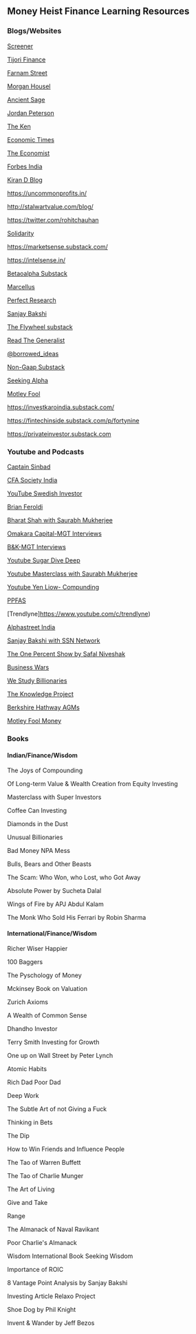 ## Money Heist Finance Learning Resources



### Blogs/Websites
[Screener](https://www.screener.in/)

[Tijori Finance](https://www.tijorifinance.com/)

[Farnam Street](https://fs.blog/)

[Morgan Housel](collaborativefund.com/blog)

[Ancient Sage](https://twitter.com/TheAncientSage)

[Jordan Peterson](https://www.jordanbpeterson.com/)

[The Ken](https://the-ken.com/)

[Economic Times](https://economictimes.indiatimes.com/)

[The Economist](https://www.economist.com/)

[Forbes India](https://www.forbesindia.com/)

[Kiran D Blog](kiraninvestsandlearns.wordpress.com)

https://uncommonprofits.in/

http://stalwartvalue.com/blog/

https://twitter.com/rohitchauhan

[Solidarity](https://www.solidarity.in/quarterly-letters/)

https://marketsense.substack.com/

https://intelsense.in/

[Betaoalpha Substack](https://saketmehrotra.com/premium-content/)

[Marcellus](https://marcellus.in/blog/)

[Perfect Research](https://perfectresearch.blogspot.in)

[Sanjay Bakshi](https://fundooprofessor.wordpress.com/)

[The Flywheel substack](https://theflywheel.substack.com/?utm_source=discover_search)

[Read The Generalist](https://www.readthegeneralist.com/)

[@borrowed_ideas](https://twitter.com/borrowed_ideas)

[Non-Gaap Substack](https://nongaap.substack.com/)

[Seeking Alpha](https://seekingalpha.com/)

[Motley Fool](https://www.fool.com/)

https://investkaroindia.substack.com/

https://fintechinside.substack.com/p/fortynine

https://privateinvestor.substack.com


### Youtube and Podcasts
[Captain Sinbad](https://www.youtube.com/c/CaptainSinbad)

[CFA Society India](https://www.youtube.com/c/IndiacfasocietyOrg_IAIP)

[YouTube  Swedish Investor](https://www.youtube.com/channel/UCAeAB8ABXGoGMbXuYPmiu2A)

[Brian Feroldi](https://www.youtube.com/channel/UCs60_Z83HU76uygzHRQl0kA)

[Bharat Shah with Saurabh Mukherjee](https://www.youtube.com/watch?v=IGaOW7tT-ik&t=1668s)

[Omakara Capital-MGT Interviews](https://www.youtube.com/c/OmkaraPathshala)

[B&K-MGT Interviews](https://www.youtube.com/channel/UCUNV0jzQHTp5pMPYsXX9yPg)

[Youtube  Sugar Dive Deep](https://www.youtube.com/watch?v=UMjHWi5uaUY&list=PLpU3tmEn1vp4SfcVbU39mGYYa9194vtT7&index=7&t=1214s)

[Youtube  Masterclass with Saurabh Mukherjee](https://www.youtube.com/watch?v=8uCxFTghxtc&list=PLpU3tmEn1vp4SfcVbU39mGYYa9194vtT7&index=10)

[Youtube  Yen Liow- Compunding](https://youtu.be/AeczYyvgBao)

[PPFAS](https://www.youtube.com/c/ppfasltd)

[Trendlyne]https://www.youtube.com/c/trendlyne)

[Alphastreet India](https://www.youtube.com/channel/UC10XEWaSTU7wo9IJL-SXM3g)

[Sanjay Bakshi with SSN Network](https://www.youtube.com/watch?v=f5FztictBQE)

[The One Percent Show by Safal Niveshak](https://open.spotify.com/show/5aOkaYLLVNVLLj3QhSASyi)

[Business Wars](https://open.spotify.com/show/6RbJUsaOaboqSBqQUfdQtR)

[We Study Billionaries](https://open.spotify.com/show/28RHOkXkuHuotUrkCdvlOP)

[The Knowledge Project](https://open.spotify.com/show/1VyK52NSZHaDKeMJzT4TSM)

[Berkshire Hathway AGMs](https://open.spotify.com/show/4bQf9WvU22gUm9WbFfHL7a?si=3VZsS5rdT7-LGDykZCbvuQ&utm_source=whatsapp&dl_branch=1)

[Motley Fool Money](https://open.spotify.com/show/7tXRc97C1fA0epHAGQuJOE?si=3f1a4792565744d7)

### Books
#### Indian/Finance/Wisdom
The Joys of Compounding

Of Long-term Value & Wealth Creation from Equity Investing

Masterclass with Super Investors

Coffee Can Investing

Diamonds in the Dust

Unusual Billionaries

Bad Money NPA Mess

Bulls, Bears and Other Beasts

The Scam: Who Won, who Lost, who Got Away

Absolute Power by Sucheta Dalal

Wings of Fire by APJ Abdul Kalam

The Monk Who Sold His Ferrari by Robin Sharma


#### International/Finance/Wisdom
Richer Wiser Happier

100 Baggers

The Pyschology of Money

Mckinsey Book on Valuation

Zurich Axioms

A Wealth of Common Sense

Dhandho Investor

Terry Smith Investing for Growth

One up on Wall Street by Peter Lynch

Atomic Habits

Rich Dad Poor Dad

Deep Work

The Subtle Art of not Giving a Fuck

Thinking in Bets

The Dip

How to Win Friends and Influence People

The Tao of Warren Buffett

The Tao of Charlie Munger

The Art of Living

Give and Take

Range

The Almanack of Naval Ravikant

Poor Charlie's Almanack

Wisdom  International Book  Seeking Wisdom

Importance of ROIC

8 Vantage Point Analysis by Sanjay Bakshi

Investing  Article  Relaxo Project

Shoe Dog by Phil Knight

Invent & Wander by Jeff Bezos
